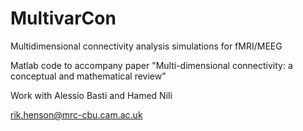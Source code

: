 # MultivarCon

Multidimensional connectivity analysis simulations for fMRI/MEEG

Matlab code to accompany paper "Multi-dimensional connectivity: a conceptual and mathematical review"

Work with Alessio Basti and Hamed Nili

rik.henson@mrc-cbu.cam.ac.uk

